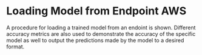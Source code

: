 # Loading Model from Endpoint AWS

A procedure for loading a trained model from an endoint is shown.  Different accuracy metrics are also used to demonstrate the accuracy of the specific model as well 
to output the predictions made by the model to a desired format.

